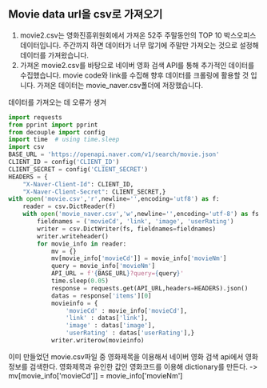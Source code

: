 



## Movie data url을 csv로 가져오기

1. movie2.csv는 영화진흥위원회에서 가져온 52주 주말동안의 TOP 10 박스오피스 데이터입니다. 주간까지 하면 데이터가 너무 많기에 주말만 가져오는 것으로 설정해 데이터를 가져왔습니다. 
2. 가져온 movie2.csv를 바탕으로 네이버 영화 검색 API를 통해 추가적인 데이터를 수집했습니다. movie code와 link를 수집해 향후 데이터를 크롤링에 활용할 것 입니다. 가져온 데이터는 movie_naver.csv폴더에 저장했습니다. 

데이터를 가져오는 데 오류가 생겨 

```python
import requests
from pprint import pprint
from decouple import config
import time  # using time.sleep
import csv
BASE_URL = 'https://openapi.naver.com/v1/search/movie.json'
CLIENT_ID = config('CLIENT_ID')
CLIENT_SECRET = config('CLIENT_SECRET')
HEADERS = {
    "X-Naver-Client-Id": CLIENT_ID,
    "X-Naver-Client-Secret": CLIENT_SECRET,}
with open('movie.csv','r',newline='',encoding='utf8') as f:
    reader = csv.DictReader(f)
    with open('movie_naver.csv','w',newline='',encoding='utf-8') as fs:
        fieldnames = ('movieCd', 'link', 'image', 'userRating')
        writer = csv.DictWriter(fs, fieldnames=fieldnames)
        writer.writeheader()
        for movie_info in reader:
            mv = {}
            mv[movie_info['movieCd']] = movie_info['movieNm']
            query = movie_info['movieNm']
            API_URL = f'{BASE_URL}?query={query}'
            time.sleep(0.05)  
            response = requests.get(API_URL,headers=HEADERS).json()
            datas = response['items'][0]
            movieinfo = {
                'movieCd' : movie_info['movieCd'],
                'link' : datas['link'],
                'image' : datas['image'],
                'userRating' : datas['userRating'],}
            writer.writerow(movieinfo)
```

이미 만들었던 movie.csv파일 중 영화제목을 이용해서 네이버 영화 검색 api에서 영화 정보를 검색한다. 영화제목과 유인한 값인 영화코드를 이용해 dictionary를 만든다.  -> mv[movie_info['movieCd']] = movie_info['movieNm']

